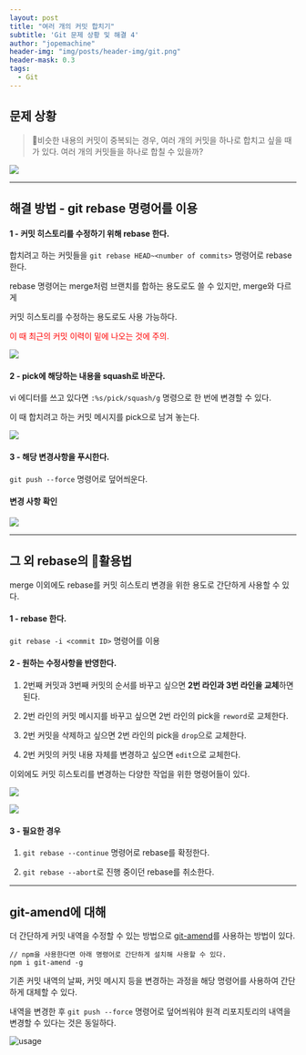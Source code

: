 ```yaml
---
layout: post
title: "여러 개의 커밋 합치기"
subtitle: 'Git 문제 상황 및 해결 4'
author: "jopemachine"
header-img: "img/posts/header-img/git.png"
header-mask: 0.3
tags:
  - Git
---
```


## 문제 상황 

<blockquote>
비슷한 내용의 커밋이 중복되는 경우, 여러 개의 커밋을 하나로 합치고 싶을 때가 있다.
여러 개의 커밋들을 하나로 합칠 수 있을까?
</blockquote>

![](/img/posts/2020-04-04-Git04/2020-04-04_20-11-48.png)

<hr>

## 해결 방법 - git rebase 명령어를 이용

<h4>1 - 커밋 히스토리를 수정하기 위해 rebase 한다.</h4>

합치려고 하는 커밋들을 `git rebase HEAD~<number of commits>` 명령어로 rebase 한다.

rebase 명령어는 merge처럼 브랜치를 합하는 용도로도 쓸 수 있지만, merge와 다르게

커밋 히스토리를 수정하는 용도로도 사용 가능하다.

<span style="color:red">이 때 최근의 커밋 이력이 밑에 나오는 것에 주의.</span>

![](/img/posts/2020-04-04-Git04/1-2.png)

<h4>2 - pick에 해당하는 내용을 squash로 바꾼다.</h4>

vi 에디터를 쓰고 있다면 `:%s/pick/squash/g` 명령으로 한 번에 변경할 수 있다.

이 때 합치려고 하는 커밋 메시지를 pick으로 남겨 놓는다.

![](/img/posts/2020-04-04-Git04/1-3.png)

<h4>3 - 해당 변경사항을 푸시한다.</h4>

`git push --force` 명령어로 덮어씌운다.

<h4>변경 사항 확인</h4>

![](/img/posts/2020-04-04-Git04/1-6.png)

<hr>

## 그 외 rebase의 활용법

merge 이외에도 rebase를 커밋 히스토리 변경을 위한 용도로 간단하게 사용할 수 있다.

<h4>1 - rebase 한다.</h4>

`git rebase -i <commit ID>` 명령어를 이용

<h4>2 - 원하는 수정사항을 반영한다.</h4>

1) 2번째 커밋과 3번째 커밋의 순서를 바꾸고 싶으면 **2번 라인과 3번 라인을 교체**하면 된다.

2) 2번 라인의 커밋 메시지를 바꾸고 싶으면 2번 라인의 pick을 `reword`로 교체한다.

3) 2번 커밋을 삭제하고 싶으면 2번 라인의 pick을 `drop`으로 교체한다.

4) 2번 커밋의 커밋 내용 자체를 변경하고 싶으면 `edit`으로 교체한다.

이외에도 커밋 히스토리를 변경하는 다양한 작업을 위한 명령어들이 있다.

![](/img/posts/2020-04-04-Git04/2-1.png)

![](/img/posts/2020-04-04-Git04/202.png)

<h4>3 - 필요한 경우</h4>

1) `git rebase --continue` 명령어로 rebase를 확정한다.

2) `git rebase --abort`로 진행 중이던 rebase를 취소한다.

<hr>

## git-amend에 대해

더 간단하게 커밋 내역을 수정할 수 있는 방법으로 [git-amend](https://github.com/Elevista/git-amend)를 사용하는 방법이 있다.

~~~
// npm을 사용한다면 아래 명령어로 간단하게 설치해 사용할 수 있다.
npm i git-amend -g 
~~~

기존 커밋 내역의 날짜, 커밋 메시지 등을 변경하는 과정을 해당 명령어를 사용하여 간단하게 대체할 수 있다.

내역을 변경한 후 `git push --force` 명령어로 덮어씌워야 원격 리포지토리의 내역을 변경할 수 있다는 것은 동일하다.

![usage](/img/posts/2020-03-31-Git02/50107058-e13f6180-0274-11e9-97c9-d59e82ec850b.gif)

